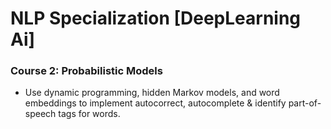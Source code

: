 # NLP Specialization [DeepLearning Ai]
### Course 2: Probabilistic Models
- Use dynamic programming, hidden Markov models, and word embeddings to implement autocorrect, autocomplete & identify part-of-speech tags for words.
